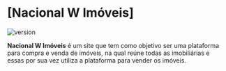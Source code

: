 # [Nacional W Imóveis]

![version](0.1.0)

**Nacional W Imóveis** é um site que tem como objetivo ser uma plataforma para compra e venda de imóveis, na qual reúne todas as imobiliárias e essas por sua vez utiliza a plataforma para vender os imóveis.
